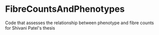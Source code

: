 # FibreCountsAndPhenotypes
Code that assesses the relationship between phenotype and fibre counts for Shivani Patel's thesis
